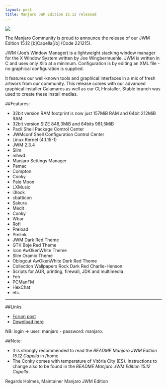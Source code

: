 ```yaml
---
layout: post
title: Manjaro JWM Edition 15.12 released
---
```


<img src="https://manjaro.github.io/images/manjaro-jwm-15.12.jpg">

The Manjaro Community is proud to announce the release of our JWM Edition 15.12 [b]Capella[/b] (Code 221215).

JWM (Joe’s Window Manager) is a lightweight stacking window manager for the X Window System written by Joe Wingbermuehle. JWM is written in C and uses only Xlib at a minimum. Configuration is by editing an XML file - no graphical configuration is supplied.

It features our well-known tools and graphical interfaces in a mix of fresh artwork from our community. This release comes with our advanced graphical installer Calamares as well as our CLI-Installer. Stable branch was used to create these install medias.

##Features:

* 32bit version RAM footprint is now just 157MiB RAM and 64bit 212MiB RAM 
* 32bit version SIZE 848,3MiB and 64bits 981,5MiB
* Pacli Shell Package Control Center
* JWMconf Shell Configuration Control Center
* Linux Kernel (4.1.15-1)
* JWM 2.3.4
* Slim
* mhwd
* Manjaro Settings Manager
* Pamac
* Compton 
* Conky
* Pale Moon
* LXMusic
* i3lock
* cbatticon
* Sakura
* Medit
* Conky
* Wbar
* Rofi
* Preload
* Prelink
* JWM Dark Red Theme
* GTK Boje Red Theme 
* Icon AwOkenWhite Theme 
* Slim Oramix Theme
* Oblogout AwOkenWhite Dark Red Theme
* Collection Wallpapers Rock Dark Red Charlie-Henson
* Scripts for AUR, printing, firewall, JDK and multimedia
* Feh
* PCManFM
* HexChat
* etc.

----

##Links

* [Forum post](https://forum.manjaro.org/index.php?topic=29323.msg243891#msg243891)
* [Download here](https://sourceforge.net/projects/holmeslinux/files/Manjaro%20JWM%2015.12/Code%20221215/]SourceForge%Code%221215)

NB: login => user: manjaro - password: manjaro.

##Note: 

* It is strongly recommended to read the *README Manjaro JWM Edition 15.12 Capella* in /home 
* The Conky comes with temperature of Vitória City (ES). Instructions to change also to be found in the *README Manjaro JWM Edition 15.12 Capella*.

Regards Holmes, Maintainer Manjaro JWM Edition

